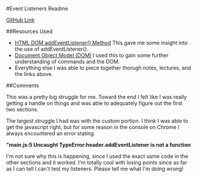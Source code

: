 
#Event Listeners Readme

[GitHub Link](https://github.com/adibella/hw_listeners_dibella_andy.git)


##Resources Used
* [HTML DOM addEventListener() Method](http://www.w3schools.com/jsref/met_element_addeventlistener.asp) This gave me some insight into the use of addEventListener().
* [Document Object Model (DOM)](https://developer.mozilla.org/en-US/docs/Web/API/Document_Object_Model) I used this to gain some further understanding of commands and the DOM.
* Everything else I was able to piece together thorugh notes, lectures, and the links above.

##Comments

This was a pretty big struggle for me. Toward the end I felt like I was really getting a handle on things and was able to adequately figure out the first two sections.

The largest struggle I had was with the custom portion. I think I was able to get the javascript right, but for some reason in the console on Chrome I always encountered an error stating 

**"main.js:5 Uncaught TypeError:header.addEventListener is not a function**

I'm not sure why this is happening, since I used the exact same code in the other sections and it worked. I'm totally cool with losing points since as far as I can tell I can't test my listeners. Please tell me what I'm doing wrong!